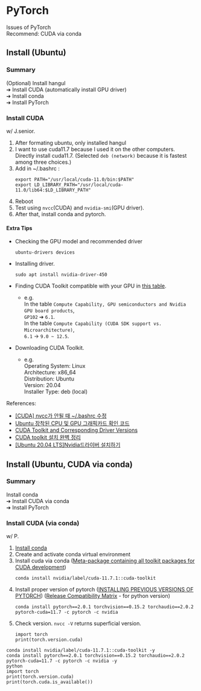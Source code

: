# PyTorch
Issues of PyTorch    
Recommend: CUDA via conda

## Install (Ubuntu)
### Summary
(Optional) Install hangul    
➔ Install CUDA (automatically install GPU driver)    
➔ Install conda    
➔ Install PyTorch

### Install CUDA

w/ J.senior.    
1. After formating ubuntu, only installed hangul    
2. I want to use cuda11.7 because I used it on the other computers.    
Directly install cuda11.7. (Selected `deb (network)` because it is fastest among three choices.)     
3. Add in ~/.bashrc :
    ```
    export PATH="/usr/local/cuda-11.0/bin:$PATH"
    export LD_LIBRARY_PATH="/usr/local/cuda-11.0/lib64:$LD_LIBRARY_PATH"
    ```
4. Reboot    
5. Test using `nvcc`(CUDA) and `nvidia-smi`(GPU driver).    
6. After that, install conda and pytorch.    



#### Extra Tips

* Checking the GPU model and recommended driver
    ```
    ubuntu-drivers devices
    ```
* Installing driver.
    ```
    sudo apt install nvidia-driver-450
    ```

* Finding CUDA Toolkit compatible with your GPU in [this table](https://en.wikipedia.org/wiki/CUDA).    
    * e.g.    
    In the table `Compute Capability, GPU semiconductors and Nvidia GPU board products`,    
    `GP102` ➔ `6.1`.    
    In the table `Compute Capability (CUDA SDK support vs. Microarchitecture)`,    
    `6.1` -> `9.0 ~ 12.5`.
* Downloading CUDA Toolkit.    
    * e.g.    
    Operating System: Linux    
    Architecture: x86_64    
    Distribution: Ubuntu    
    Version: 20.04    
    Installer Type: deb (local)    


References:    
* [[CUDA] nvcc가 안될 때 ~/.bashrc 수정](https://yoonchang.tistory.com/27)    
* [Ubuntu 장착된 CPU 및 GPU 그래픽카드 확인 코드](https://nuggy875.tistory.com/30#google_vignette)    
* [CUDA Toolkit and Corresponding Driver Versions](https://docs.nvidia.com/cuda/cuda-toolkit-release-notes/index.html#id4)    
* [CUDA toolkit 설치 완벽 정리](https://velog.io/@jk01019/CUDA-toolkit-%EC%84%A4%EC%B9%98-%EC%99%84%EB%B2%BD-%EC%A0%95%EB%A6%AC)    
* [[Ubuntu 20.04 LTS]Nvidia드라이버 설치하기](https://pstudio411.tistory.com/entry/Ubuntu-2004-Nvidia%EB%93%9C%EB%9D%BC%EC%9D%B4%EB%B2%84-%EC%84%A4%EC%B9%98%ED%95%98%EA%B8%B0)    

## Install (Ubuntu, CUDA via conda)
### Summary
Install conda    
➔ Install CUDA via conda    
➔ Install PyTorch

### Install CUDA (via conda)
w/ P.
1. [Install conda](https://github.com/candi4/TroubleShooting/blob/main/Python/conda.md#install-ubuntu)
2. Create and activate conda virtual environment
3. Install cuda via conda ([Meta-package containing all toolkit packages for CUDA development](https://anaconda.org/nvidia/cuda-toolkit))
    ```shell
    conda install nvidia/label/cuda-11.7.1::cuda-toolkit
    ```
4. Install proper version of pytorch ([INSTALLING PREVIOUS VERSIONS OF PYTORCH](https://pytorch.org/get-started/previous-versions/)) ([Release Compatibility Matrix](https://github.com/pytorch/pytorch/blob/main/RELEASE.md#release-compatibility-matrix) - for python version)
    ```shell
    conda install pytorch==2.0.1 torchvision==0.15.2 torchaudio==2.0.2 pytorch-cuda=11.7 -c pytorch -c nvidia
    ```
6. Check version. `nvcc -V` returns superficial version.
    ```shell
    import torch
    print(torch.version.cuda)
    ```
```shell
conda install nvidia/label/cuda-11.7.1::cuda-toolkit -y
conda install pytorch==2.0.1 torchvision==0.15.2 torchaudio==2.0.2 pytorch-cuda=11.7 -c pytorch -c nvidia -y
python
import torch
print(torch.version.cuda)
print(torch.cuda.is_available())
```
